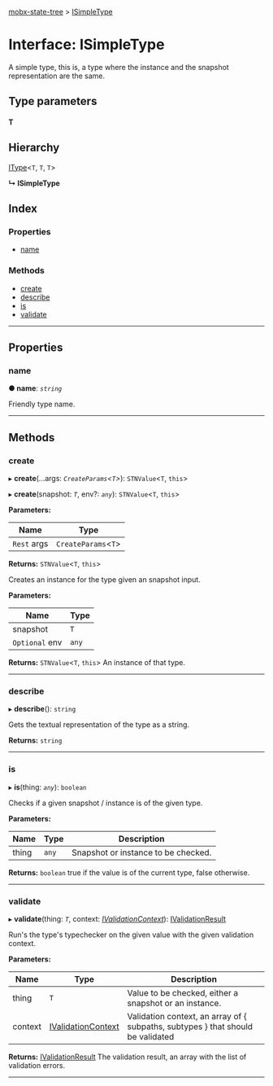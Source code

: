 [mobx-state-tree](../README.md) > [ISimpleType](../interfaces/isimpletype.md)

# Interface: ISimpleType

A simple type, this is, a type where the instance and the snapshot representation are the same.

## Type parameters
#### T 
## Hierarchy

 [IType](itype.md)<`T`, `T`, `T`>

**↳ ISimpleType**

## Index

### Properties

* [name](isimpletype.md#name)

### Methods

* [create](isimpletype.md#create)
* [describe](isimpletype.md#describe)
* [is](isimpletype.md#is)
* [validate](isimpletype.md#validate)

---

## Properties

<a id="name"></a>

###  name

**● name**: *`string`*

Friendly type name.

___

## Methods

<a id="create"></a>

###  create

▸ **create**(...args: *`CreateParams`<`T`>*): `STNValue`<`T`, `this`>

▸ **create**(snapshot: *`T`*, env?: *`any`*): `STNValue`<`T`, `this`>

**Parameters:**

| Name | Type |
| ------ | ------ |
| `Rest` args | `CreateParams`<`T`> |

**Returns:** `STNValue`<`T`, `this`>

Creates an instance for the type given an snapshot input.

**Parameters:**

| Name | Type |
| ------ | ------ |
| snapshot | `T` |
| `Optional` env | `any` |

**Returns:** `STNValue`<`T`, `this`>
An instance of that type.

___
<a id="describe"></a>

###  describe

▸ **describe**(): `string`

Gets the textual representation of the type as a string.

**Returns:** `string`

___
<a id="is"></a>

###  is

▸ **is**(thing: *`any`*): `boolean`

Checks if a given snapshot / instance is of the given type.

**Parameters:**

| Name | Type | Description |
| ------ | ------ | ------ |
| thing | `any` |  Snapshot or instance to be checked. |

**Returns:** `boolean`
true if the value is of the current type, false otherwise.

___
<a id="validate"></a>

###  validate

▸ **validate**(thing: *`T`*, context: *[IValidationContext](../#ivalidationcontext)*): [IValidationResult](../#ivalidationresult)

Run's the type's typechecker on the given value with the given validation context.

**Parameters:**

| Name | Type | Description |
| ------ | ------ | ------ |
| thing | `T` |  Value to be checked, either a snapshot or an instance. |
| context | [IValidationContext](../#ivalidationcontext) |  Validation context, an array of { subpaths, subtypes } that should be validated |

**Returns:** [IValidationResult](../#ivalidationresult)
The validation result, an array with the list of validation errors.

___


